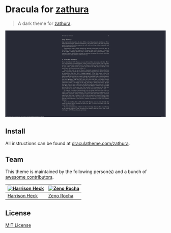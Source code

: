 # Dracula for [zathura](https://pwmt.org/projects/zathura/)

> A dark theme for [zathura](https://pwmt.org/projects/zathura/).

![Screenshot](./screenshot.png)

## Install

All instructions can be found at [draculatheme.com/zathura](https://draculatheme.com/zathura).

## Team

This theme is maintained by the following person(s) and a bunch of [awesome contributors](https://github.com/dracula/template/graphs/contributors).

[![Harrison Heck](https://avatars0.githubusercontent.com/u/1037526?v=3&s=70)](https://github.com/nesl247) | [![Zeno Rocha](https://avatars2.githubusercontent.com/u/398893?v=3&s=70)](https://github.com/zenorocha)
--- | ---
[Harrison Heck](https://github.com/nesl247) | [Zeno Rocha](https://github.com/zenorocha)

## License

[MIT License](./LICENSE)
